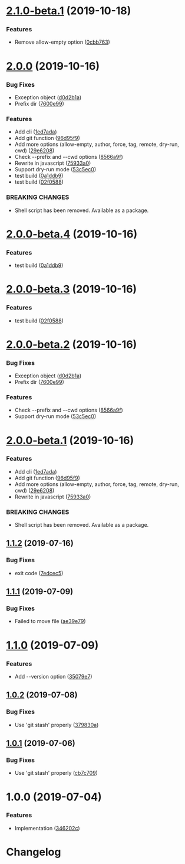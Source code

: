 # [2.1.0-beta.1](https://github.com/mob-sakai/git-snapshot/compare/v2.0.0...v2.1.0-beta.1@beta) (2019-10-18)


### Features

* Remove allow-empty option ([0cbb763](https://github.com/mob-sakai/git-snapshot/commit/0cbb7631a54dee2958de11abd073e71ea623b4cf))

# [2.0.0](https://github.com/mob-sakai/git-snapshot/compare/v1.1.2...v2.0.0) (2019-10-16)


### Bug Fixes

* Exception object ([d0d2b1a](https://github.com/mob-sakai/git-snapshot/commit/d0d2b1a7c7287ee6d892a17bc36c9c59101e2023))
* Prefix dir ([7600e99](https://github.com/mob-sakai/git-snapshot/commit/7600e996536860c9d50c8fb2109cf199b423792f))


### Features

* Add cli ([1ed7ada](https://github.com/mob-sakai/git-snapshot/commit/1ed7ada7ef1883a998e3ecda40ffdd98f39b3c0d))
* Add git function ([96d95f9](https://github.com/mob-sakai/git-snapshot/commit/96d95f997c4c670c967b4bb751737c68873350eb))
* Add more options (allow-empty, author, force, tag, remote, dry-run, cwd) ([29e6208](https://github.com/mob-sakai/git-snapshot/commit/29e62084aa9ad10baf8a59343eea4c8eed7fafc2))
* Check --prefix and --cwd options ([8566a9f](https://github.com/mob-sakai/git-snapshot/commit/8566a9fcf984908211b21e1145aa28ac3071c5b9))
* Rewrite in javascript ([75933a0](https://github.com/mob-sakai/git-snapshot/commit/75933a0999f556b2e2a2ed340fb9d516271eca3b))
* Support dry-run mode ([53c5ec0](https://github.com/mob-sakai/git-snapshot/commit/53c5ec0e85051ee31df6d16a144df62899637849))
* test build ([0a1ddb9](https://github.com/mob-sakai/git-snapshot/commit/0a1ddb9b5f9ddf3a94c218c6840d5ef45438cccf))
* test build ([02f0588](https://github.com/mob-sakai/git-snapshot/commit/02f05883fe95fadaee5c8e958fd7dd311f2fdebb))


### BREAKING CHANGES

* Shell script has been removed.
Available as a package.

# [2.0.0-beta.4](https://github.com/mob-sakai/git-snapshot/compare/v2.0.0-beta.3@beta...v2.0.0-beta.4@beta) (2019-10-16)


### Features

* test build ([0a1ddb9](https://github.com/mob-sakai/git-snapshot/commit/0a1ddb9b5f9ddf3a94c218c6840d5ef45438cccf))

# [2.0.0-beta.3](https://github.com/mob-sakai/git-snapshot/compare/v2.0.0-beta.2@beta...v2.0.0-beta.3@beta) (2019-10-16)


### Features

* test build ([02f0588](https://github.com/mob-sakai/git-snapshot/commit/02f05883fe95fadaee5c8e958fd7dd311f2fdebb))

# [2.0.0-beta.2](https://github.com/mob-sakai/git-snapshot/compare/v2.0.0-beta.1@beta...v2.0.0-beta.2@beta) (2019-10-16)


### Bug Fixes

* Exception object ([d0d2b1a](https://github.com/mob-sakai/git-snapshot/commit/d0d2b1a7c7287ee6d892a17bc36c9c59101e2023))
* Prefix dir ([7600e99](https://github.com/mob-sakai/git-snapshot/commit/7600e996536860c9d50c8fb2109cf199b423792f))


### Features

* Check --prefix and --cwd options ([8566a9f](https://github.com/mob-sakai/git-snapshot/commit/8566a9fcf984908211b21e1145aa28ac3071c5b9))
* Support dry-run mode ([53c5ec0](https://github.com/mob-sakai/git-snapshot/commit/53c5ec0e85051ee31df6d16a144df62899637849))

# [2.0.0-beta.1](https://github.com/mob-sakai/git-snapshot/compare/v1.1.2...v2.0.0-beta.1@beta) (2019-10-16)


### Features

* Add cli ([1ed7ada](https://github.com/mob-sakai/git-snapshot/commit/1ed7ada7ef1883a998e3ecda40ffdd98f39b3c0d))
* Add git function ([96d95f9](https://github.com/mob-sakai/git-snapshot/commit/96d95f997c4c670c967b4bb751737c68873350eb))
* Add more options (allow-empty, author, force, tag, remote, dry-run, cwd) ([29e6208](https://github.com/mob-sakai/git-snapshot/commit/29e62084aa9ad10baf8a59343eea4c8eed7fafc2))
* Rewrite in javascript ([75933a0](https://github.com/mob-sakai/git-snapshot/commit/75933a0999f556b2e2a2ed340fb9d516271eca3b))


### BREAKING CHANGES

* Shell script has been removed.
Available as a package.

## [1.1.2](https://github.com/mob-sakai/git-snapshot/compare/1.1.1...1.1.2) (2019-07-16)


### Bug Fixes

* exit code ([7edcec5](https://github.com/mob-sakai/git-snapshot/commit/7edcec5))

## [1.1.1](https://github.com/mob-sakai/git-snapshot/compare/1.1.0...1.1.1) (2019-07-09)


### Bug Fixes

* Failed to move file ([ae39e79](https://github.com/mob-sakai/git-snapshot/commit/ae39e79))

# [1.1.0](https://github.com/mob-sakai/git-snapshot/compare/1.0.2...1.1.0) (2019-07-09)


### Features

* Add --version option ([35079e7](https://github.com/mob-sakai/git-snapshot/commit/35079e7))

## [1.0.2](https://github.com/mob-sakai/git-snapshot/compare/1.0.1...1.0.2) (2019-07-08)


### Bug Fixes

* Use 'git stash' properly ([379830a](https://github.com/mob-sakai/git-snapshot/commit/379830a))

## [1.0.1](https://github.com/mob-sakai/git-snapshot/compare/1.0.0...1.0.1) (2019-07-06)


### Bug Fixes

* Use 'git stash' properly ([cb7c709](https://github.com/mob-sakai/git-snapshot/commit/cb7c709))

# 1.0.0 (2019-07-04)


### Features

* Implementation ([346202c](https://github.com/mob-sakai/git-snapshot/commit/346202c))

# Changelog
